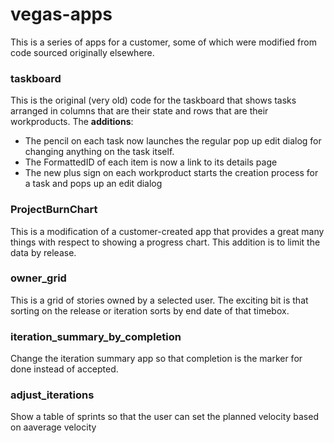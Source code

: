 vegas-apps
==========

This is a series of apps for a customer, some of which were modified from 
code sourced originally elsewhere.

### taskboard

This is the original (very old) code for the taskboard that shows tasks arranged
in columns that are their state and rows that are their workproducts.  The **additions**:

* The pencil on each task now launches the regular pop up edit dialog for changing anything on
  the task itself.
* The FormattedID of each item is now a link to its details page
* The new plus sign on each workproduct starts the creation process for a task and pops up an edit dialog

### ProjectBurnChart

This is a modification of a customer-created app that provides a great many things with respect to showing
a progress chart.  This addition is to limit the data by release.

### owner_grid

This is a grid of stories owned by a selected user.  The exciting bit is that sorting on the release or iteration sorts by end date of that timebox.

### iteration_summary_by_completion

Change the iteration summary app so that completion is the marker for done instead of accepted.

### adjust_iterations

Show a table of sprints so that the user can set the planned velocity based on aaverage velocity



